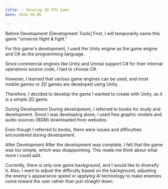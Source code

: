 ```yaml
---
title: ✅ Develop 2D FPS Game
date: 2024-10-06

---
```


Before Development [Development Tools]
First, I will temporarily name this game "universe flight & fight."

For this game's development, I used the Unity engine as the game engine and C# as the programming language.

Since commercial engines like Unity and Unreal support C# for their internal operations source code, I had to choose C#.

However, I learned that various game engines can be used, and most mobile games or 2D games are developed using Unity.

Therefore, I decided to develop the game I wanted to create with Unity, as it is a simple 2D game.

During Development
During development, I referred to books for study and development. Since I was developing alone, I used free graphic models and audio sources (BGM) downloaded from websites.

Even though I referred to books, there were issues and difficulties encountered during development.

After Development
After the development was complete, I felt that the game was too simple, which was disappointing. This made me think about what more I could add.

Currently, there is only one game background, and I would like to diversify it. Also, I want to adjust the difficulty based on the background, adjusting the enemy's appearance speed or applying AI technology to make enemies come toward the user rather than just straight down.